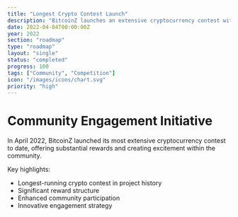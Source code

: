```yaml
---
title: "Longest Crypto Contest Launch"
description: "BitcoinZ launches an extensive cryptocurrency contest with significant rewards"
date: 2022-04-04T00:00:00Z
year: 2022
section: "roadmap"
type: "roadmap"
layout: "single"
status: "completed"
progress: 100
tags: ["Community", "Competition"]
icon: "/images/icons/chart.svg"
priority: "high"
---
```


# Community Engagement Initiative

In April 2022, BitcoinZ launched its most extensive cryptocurrency contest to date, offering substantial rewards and creating excitement within the community.

Key highlights:
- Longest-running crypto contest in project history
- Significant reward structure
- Enhanced community participation
- Innovative engagement strategy
